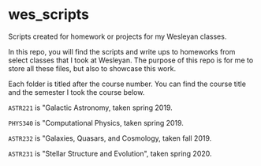 # wes_scripts
Scripts created for homework or projects for my Wesleyan classes.

In this repo, you will find the scripts and write ups to homeworks from select classes that I took at Wesleyan.
The purpose of this repo is for me to store all these files, but also to showcase this work.

Each folder is titled after the course number.
You can find the course title and the semester I took the course below.


`ASTR221` is "Galactic Astronomy, taken spring 2019.

`PHYS340` is "Computational Physics, taken spring 2019.

`ASTR232` is "Galaxies, Quasars, and Cosmology, taken fall 2019.

`ASTR231` is "Stellar Structure and Evolution", taken spring 2020.
